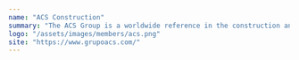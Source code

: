 ```yaml
---
name: "ACS Construction"
summary: "The ACS Group is a worldwide reference in the construction and infrastructure development industries, both civil and industrial. Since 2013 the ACS Group leads the ENR ranking of International Contractors"
logo: "/assets/images/members/acs.png"
site: "https://www.grupoacs.com/"
---
```

